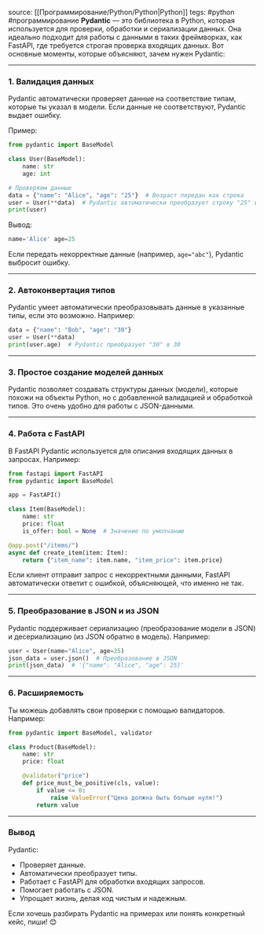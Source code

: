 source: [[Программирование/Python/Python|Python]]
tegs: #python #программирование
**Pydantic** — это библиотека в Python, которая используется для проверки, обработки и сериализации данных. Она идеально подходит для работы с данными в таких фреймворках, как FastAPI, где требуется строгая проверка входящих данных. Вот основные моменты, которые объясняют, зачем нужен Pydantic:

---

### 1. **Валидация данных**

Pydantic автоматически проверяет данные на соответствие типам, которые ты указал в модели. Если данные не соответствуют, Pydantic выдает ошибку.

Пример:

```python
from pydantic import BaseModel

class User(BaseModel):
    name: str
    age: int

# Проверяем данные
data = {"name": "Alice", "age": "25"}  # Возраст передан как строка
user = User(**data)  # Pydantic автоматически преобразует строку "25" в число
print(user)
```

Вывод:

```python
name='Alice' age=25
```

Если передать некорректные данные (например, `age="abc"`), Pydantic выбросит ошибку.

---

### 2. **Автоконвертация типов**

Pydantic умеет автоматически преобразовывать данные в указанные типы, если это возможно. Например:

```python
data = {"name": "Bob", "age": "30"}
user = User(**data)
print(user.age)  # Pydantic преобразует "30" в 30
```

---

### 3. **Простое создание моделей данных**

Pydantic позволяет создавать структуры данных (модели), которые похожи на объекты Python, но с добавленной валидацией и обработкой типов. Это очень удобно для работы с JSON-данными.

---

### 4. **Работа с FastAPI**

В FastAPI Pydantic используется для описания входящих данных в запросах. Например:

```python
from fastapi import FastAPI
from pydantic import BaseModel

app = FastAPI()

class Item(BaseModel):
    name: str
    price: float
    is_offer: bool = None  # Значение по умолчанию

@app.post("/items/")
async def create_item(item: Item):
    return {"item_name": item.name, "item_price": item.price}
```

Если клиент отправит запрос с некорректными данными, FastAPI автоматически ответит с ошибкой, объясняющей, что именно не так.

---

### 5. **Преобразование в JSON и из JSON**

Pydantic поддерживает сериализацию (преобразование модели в JSON) и десериализацию (из JSON обратно в модель). Например:

```python
user = User(name="Alice", age=25)
json_data = user.json()  # Преобразование в JSON
print(json_data)  # '{"name": "Alice", "age": 25}'
```

---

### 6. **Расширяемость**

Ты можешь добавлять свои проверки с помощью валидаторов. Например:

```python
from pydantic import BaseModel, validator

class Product(BaseModel):
    name: str
    price: float

    @validator("price")
    def price_must_be_positive(cls, value):
        if value <= 0:
            raise ValueError("Цена должна быть больше нуля!")
        return value
```

---

### Вывод

Pydantic:

- Проверяет данные.
- Автоматически преобразует типы.
- Работает с FastAPI для обработки входящих запросов.
- Помогает работать с JSON.
- Упрощает жизнь, делая код чистым и надежным.

Если хочешь разбирать Pydantic на примерах или понять конкретный кейс, пиши! 😊